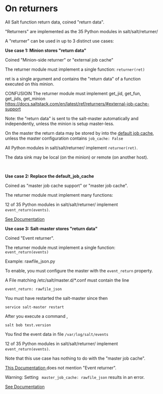 On returners
====


All Salt function return data, coined "return data".

"Returners" are implemented as the 35 Python modules in salt/salt/returner/

A "returner" can be used in up to 3 distinct use cases:

**Use case 1: Minion stores "return data"**

Coined "Minion-side returner" or "external job cache"

The returner module must implement a single function: `returner(ret)`

ret is a single argument and contains the "return data" of a function executed on this minion.

CONFUSIOIN The returner module must implement get_jid, get_fun, get_jids, get_minion
https://docs.saltstack.com/en/latest/ref/returners/#external-job-cache-support


Note: the "return data" is sent to the salt-master automatically and independently, unless the minion is setup master-less. 

On the master the return data may be stored by into the [default job cache]( https://docs.saltstack.com/en/latest/topics/jobs/job_cache.html#default-job-cache), unless the master configuration contains `job_cache: False `

All Python modules in salt/salt/returner/ implement `returner(ret)`.

The data sink may be local (on the minion) or remote (on another host).

 

**Use case 2:  Replace the default_job_cache**

Coined as "master job cache support" or "master job cache".

The returner module must implement many functions: 

12 of 35 Python modules in salt/salt/returner/ implement ` event_return(events)`.

[See Documentation](https://docs.saltstack.com/en/latest/ref/returners/#master-job-cache-support) 






**Use case 3: Salt-master  stores "return data"**

Coined "Event returner".

The returner module must implement a single function: `event_return(events)`

Example: rawfile_json.py

To enable, you must configure the master with the `event_return` property.

A File  matching /etc/salt/master.d/*.conf must contain the line

  `event_return: rawfile_json`

You must have restarted the salt-master  since then

  `service salt-master restart`

After you execute a command ,

  `salt bob test.version`

You find the event data in file `/var/log/salt/events`

12 of 35 Python modules in salt/salt/returner/ implement ` event_return(events)`.

Note that this use case has nothing to do with the "master job cache".

 [This Documentation ]( https://docs.saltstack.com/en/latest/topics/jobs/external_cache.html) does not  mention  "Event returner".
 
Warning: Setting ` master_job_cache: rawfile_json`  results in an error.


[See Documentation ]( https://docs.saltstack.com/en/latest/ref/returners/#event-returners)


